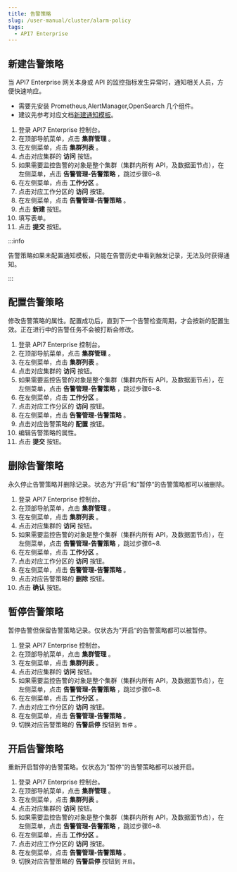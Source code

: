 ```yaml
---
title: 告警策略
slug: /user-manual/cluster/alarm-policy
tags:
  - API7 Enterprise
---
```


## 新建告警策略


当 API7 Enterprise 网关本身或 API 的监控指标发生异常时，通知相关人员，方便快速响应。

- 需要先安装 Prometheus,AlertManager,OpenSearch 几个组件。
- 建议先参考对应文档[新建通知模板](https://docs.apiseven.com/enterprise/user-manual/cluster/noticem#新建通知模板)。

1. 登录 API7 Enterprise 控制台。
2. 在顶部导航菜单，点击 **集群管理** 。
3. 在左侧菜单，点击 **集群列表** 。
4. 点击对应集群的 **访问** 按钮。
5. 如果需要监控告警的对象是整个集群（集群内所有 API，及数据面节点），在左侧菜单，点击 **告警管理-告警策略** ，跳过步骤6~8.
6. 在左侧菜单，点击 **工作分区** 。
7. 点击对应工作分区的 **访问** 按钮。
8. 在左侧菜单，点击 **告警管理-告警策略** 。
9. 点击 **新建** 按钮。
10. 填写表单。
11. 点击 **提交** 按钮。

:::info

告警策略如果未配置通知模板，只能在告警历史中看到触发记录，无法及时获得通知。

:::

## 配置告警策略

修改告警策略的属性。配置成功后，直到下一个告警检查周期，才会按新的配置生效。正在进行中的告警任务不会被打断会修改。

1. 登录 API7 Enterprise 控制台。
2. 在顶部导航菜单，点击 **集群管理** 。
3. 在左侧菜单，点击 **集群列表** 。
4. 点击对应集群的 **访问** 按钮。
5. 如果需要监控告警的对象是整个集群（集群内所有 API，及数据面节点），在左侧菜单，点击 **告警管理-告警策略** ，跳过步骤6~8.
6. 在左侧菜单，点击 **工作分区** 。
7. 点击对应工作分区的 **访问** 按钮。
8. 在左侧菜单，点击 **告警管理-告警策略** 。
9. 点击对应告警策略的 **配置** 按钮。
10. 编辑告警策略的属性。
11. 点击 **提交** 按钮。

## 删除告警策略

永久停止告警策略并删除记录。状态为”开启“和”暂停“的告警策略都可以被删除。

1. 登录 API7 Enterprise 控制台。
2. 在顶部导航菜单，点击 **集群管理** 。
3. 在左侧菜单，点击 **集群列表** 。
4. 点击对应集群的 **访问** 按钮。
5. 如果需要监控告警的对象是整个集群（集群内所有 API，及数据面节点），在左侧菜单，点击 **告警管理-告警策略** ，跳过步骤6~8.
6. 在左侧菜单，点击 **工作分区** 。
7. 点击对应工作分区的 **访问** 按钮。
8. 在左侧菜单，点击 **告警管理-告警策略** 。
8. 点击对应告警策略的 **删除** 按钮。
9. 点击 **确认** 按钮。

## 暂停告警策略

暂停告警但保留告警策略记录。仅状态为”开启“的告警策略都可以被暂停。

1. 登录 API7 Enterprise 控制台。
2. 在顶部导航菜单，点击 **集群管理** 。
3. 在左侧菜单，点击 **集群列表** 。
4. 点击对应集群的 **访问** 按钮。
5. 如果需要监控告警的对象是整个集群（集群内所有 API，及数据面节点），在左侧菜单，点击 **告警管理-告警策略** ，跳过步骤6~8.
6. 在左侧菜单，点击 **工作分区** 。
7. 点击对应工作分区的 **访问** 按钮。
8. 在左侧菜单，点击 **告警管理-告警策略** 。
9. 切换对应告警策略的 **告警启停** 按钮到 `暂停` 。

## 开启告警策略

重新开启暂停的告警策略。仅状态为”暂停“的告警策略都可以被开启。

1. 登录 API7 Enterprise 控制台。
2. 在顶部导航菜单，点击 **集群管理** 。
3. 在左侧菜单，点击 **集群列表** 。
4. 点击对应集群的 **访问** 按钮。
5. 如果需要监控告警的对象是整个集群（集群内所有 API，及数据面节点），在左侧菜单，点击 **告警管理-告警策略** ，跳过步骤6~8.
6. 在左侧菜单，点击 **工作分区** 。
7. 点击对应工作分区的 **访问** 按钮。
8. 在左侧菜单，点击 **告警管理-告警策略** 。
9. 切换对应告警策略的 **告警启停** 按钮到 `开启`。
